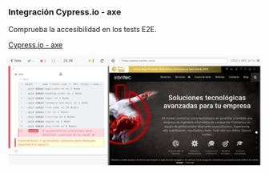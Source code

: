 ### Integración Cypress.io - axe

Comprueba la accesibilidad en los tests E2E.

[Cypress.io - axe](https://github.com/avanslaars/cypress-axe)

![axe-cypress](media/axe_cypress.png) <!-- .element: style="height: 300px;" --> 


